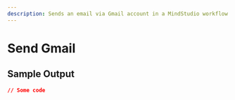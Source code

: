 ```yaml
---
description: Sends an email via Gmail account in a MindStudio workflow
---
```


# Send Gmail

## Sample Output

```json
// Some code
```
